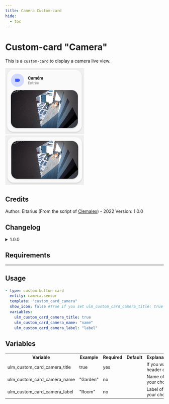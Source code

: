 ```yaml
---
title: Camera Custom-card
hide:
  - toc
---
```

<!-- markdownlint-disable MD046 -->

# Custom-card "Camera"

This is a `custom-card` to display a camera live view.

![Screenshot](../../docs/assets/img/screenshot_custom_camera1.png)
![Screenshot](../../docs/assets/img/screenshot_custom_camera2.png)
## Credits

Author: Eltarius (From the script of [Clemalex](https://forum.hacf.fr/t/dashboard-minimalist/5507/183?u=clemalex))  - 2022
Version: 1.0.0

## Changelog

<details>
<summary>1.0.0</summary>
Initial release.
</details>

## Requirements

---

## Usage

```yaml
- type: custom:button-card
  entity: camera.sensor
  template: "custom_card_camera"
  show_icon: false #True if you set ulm_custom_card_camera_title: true
  variables:
    ulm_custom_card_camera_title: true
    ulm_custom_card_camera_name: "name"
    ulm_custom_card_camera_label: "label"
```

## Variables

<table>
<tr>
<th>Variable</th>
<th>Example</th>
<th>Required</th>
<th>Default</th>
<th>Explanation</th>
</tr>
<tr>
<td>ulm_custom_card_camera_title</td>
<td>true</td>
<td>yes</td>
<td></td>
<td>If you want header card</td>
</tr>
<tr>
<td>ulm_custom_card_camera_name</td>
<td>"Garden"</td>
<td>no</td>
<td></td>
<td>Name of your choice</td>
</tr>
<tr>
<td>ulm_custom_card_camera_label</td>
<td>"Room"</td>
<td>no</td>
<td></td>
<td>Label of your choice</td>
</tr>
</table>
